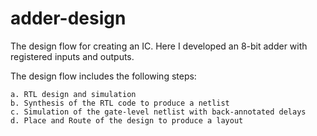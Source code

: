 # adder-design

The design flow for creating an IC. Here I developed an 8-bit adder with registered inputs and outputs.

The design flow includes the following steps:

	a. RTL design and simulation
	b. Synthesis of the RTL code to produce a netlist
	c. Simulation of the gate-level netlist with back-annotated delays
	d. Place and Route of the design to produce a layout


